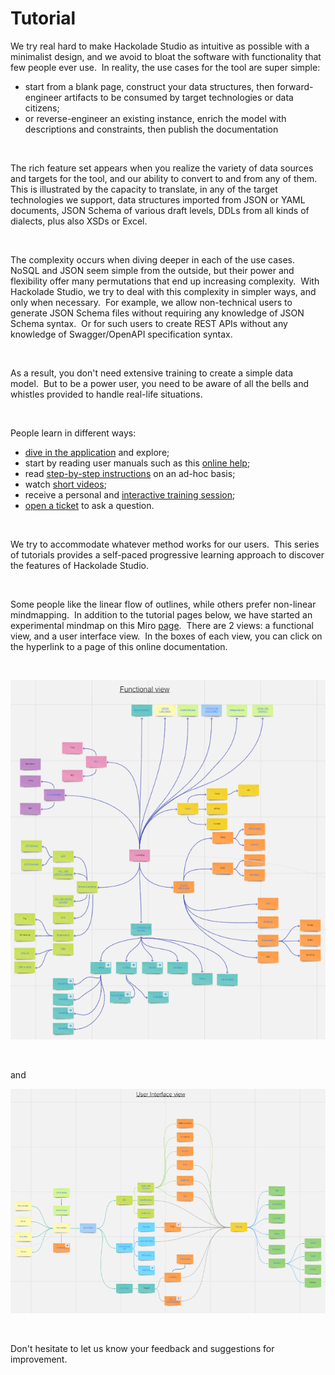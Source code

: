 # Tutorial

We try real hard to make Hackolade Studio as intuitive as possible with a minimalist design, and we avoid to bloat the software with functionality that few people ever use.&nbsp; In reality, the use cases for the tool are super simple:

* start from a blank page, construct your data structures, then forward-engineer artifacts to be consumed by target technologies or data citizens;
* or reverse-engineer an existing instance, enrich the model with descriptions and constraints, then publish the documentation

&nbsp;

The rich feature set appears when you realize the variety of data sources and targets for the tool, and our ability to convert to and from any of them.&nbsp; This is illustrated by the capacity to translate, in any of the target technologies we support, data structures imported from JSON or YAML documents, JSON Schema of various draft levels, DDLs from all kinds of dialects, plus also XSDs or Excel. &nbsp;

&nbsp;

The complexity occurs when diving deeper in each of the use cases.&nbsp; NoSQL and JSON seem simple from the outside, but their power and flexibility offer many permutations that end up increasing complexity.&nbsp; With Hackolade Studio, we try to deal with this complexity in simpler ways, and only when necessary.&nbsp; For example, we allow non-technical users to generate JSON Schema files without requiring any knowledge of JSON Schema syntax.&nbsp; Or for such users to create REST APIs without any knowledge of Swagger/OpenAPI specification syntax.

&nbsp;

As a result, you don't need extensive training to create a simple data model.&nbsp; But to be a power user, you need to be aware of all the bells and whistles provided to handle real-life situations.

&nbsp;

People learn in different ways:

* [dive in the application](<https://hackolade.com/download.html> "target=\"\_blank\"") and explore;
* start by reading user manuals such as this [online help](<https://hackolade.com/help/index.html>);
* read [step-by-step instructions](<How-toguides.md>) on an ad-hoc basis;
* watch [short videos](<https://hackolade.com/videos.html> "target=\"\_blank\"");
* receive a personal and [interactive training session](<https://calendly.com/pdesmarets> "target=\"\_blank\"");
* [open a ticket](<https://hackolade.zendesk.com/hc/en-us/requests/new> "target=\"\_blank\"") to ask a question.

&nbsp;

We try to accommodate whatever method works for our users.&nbsp; This series of tutorials provides a self-paced progressive learning approach to discover the features of Hackolade Studio.

&nbsp;

Some people like the linear flow of outlines, while others prefer non-linear mindmapping.&nbsp; In addition to the tutorial pages below, we have started an experimental mindmap on this Miro [page](<https://miro.com/app/board/o9J\_kmBxYFg=/> "target=\"\_blank\"").&nbsp; There are 2 views: a functional view, and a user interface view.&nbsp; In the boxes of each view, you can click on the hyperlink to a page of this online documentation.

&nbsp;

![Miro functional view](<lib/Miro%20functional%20view.png>)

&nbsp;

and

![Miro UI view](<lib/Miro%20UI%20view.png>)

&nbsp;

Don't hesitate to let us know your feedback and suggestions for improvement.


